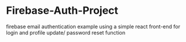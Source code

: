 # Firebase-Auth-Project
firebase email authentication example using a simple react front-end for login and profile update/ password reset function
